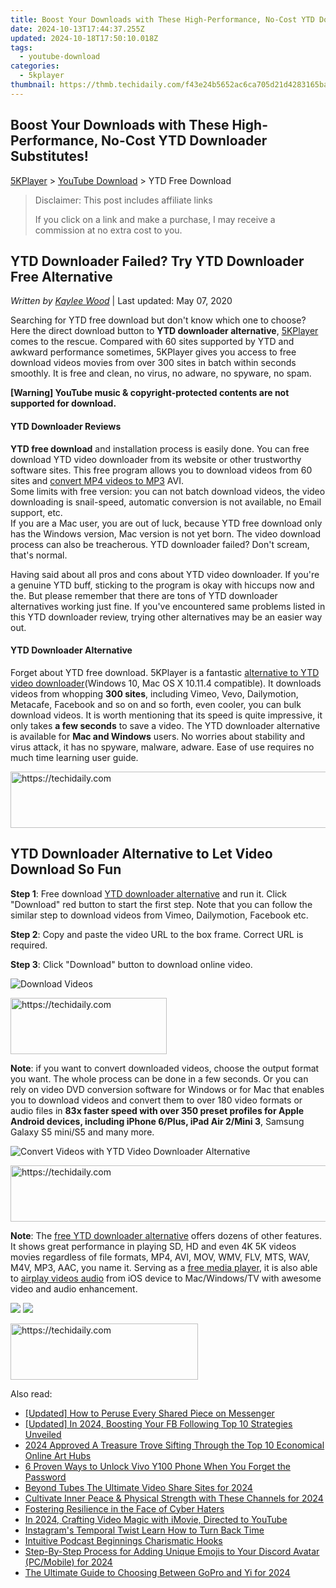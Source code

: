 ```yaml
---
title: Boost Your Downloads with These High-Performance, No-Cost YTD Downloader Substitutes!
date: 2024-10-13T17:44:37.255Z
updated: 2024-10-18T17:50:10.018Z
tags:
  - youtube-download
categories:
  - 5kplayer
thumbnail: https://thmb.techidaily.com/f43e24b5652ac6ca705d21d4283165ba384a702109b9e12b244f96b4521cf3c5.jpg
---
```


## Boost Your Downloads with These High-Performance, No-Cost YTD Downloader Substitutes!

[5KPlayer](https://tools.techidaily.com/5kplayer/products/) \> [YouTube Download](https://tools.techidaily.com/5kplayer/youtube-download/) \> YTD Free Download

>  Disclaimer: This post includes affiliate links
>
>  If you click on a link and make a purchase, I may receive a commission at no extra cost to you.
>

## YTD Downloader Failed? Try YTD Downloader Free Alternative

 _Written by [Kaylee Wood](https://www.quora.com/profile/Amanda-Hu-21)_ | Last updated: May 07, 2020 

Searching for YTD free download but don't know which one to choose? Here the direct download button to **YTD downloader alternative**, [5KPlayer](https://tools.techidaily.com/5kplayer/products/) comes to the rescue. Compared with 60 sites supported by YTD and awkward performance sometimes, 5KPlayer gives you access to free download videos movies from over 300 sites in batch within seconds smoothly. It is free and clean, no virus, no adware, no spyware, no spam.

**\[Warning\] YouTube music & copyright-protected contents are not supported for download.**

#### **YTD Downloader Reviews**

**YTD free download** and installation process is easily done. You can free download YTD video downloader from its website or other trustworthy software sites. This free program allows you to download videos from 60 sites and [convert MP4 videos to MP3](https://tools.techidaily.com/5kplayer/youtube-download/) AVI.  
 Some limits with free version: you can not batch download videos, the video downloading is snail-speed, automatic conversion is not available, no Email support, etc.  
If you are a Mac user, you are out of luck, because YTD free download only has the Windows version, Mac version is not yet born. The video download process can also be treacherous. YTD downloader failed? Don't scream, that's normal.

Having said about all pros and cons about YTD video downloader. If you're a genuine YTD buff, sticking to the program is okay with hiccups now and the. But please remember that there are tons of YTD downloader alternatives working just fine. If you've encountered same problems listed in this YTD downloader review, trying other alternatives may be an easier way out.

#### **YTD Downloader Alternative**

Forget about YTD free download. 5KPlayer is a fantastic [alternative to YTD video downloader](https://tools.techidaily.com/5kplayer/youtube-download/)(Windows 10, Mac OS X 10.11.4 compatible). It downloads videos from whopping **300 sites**, including Vimeo, Vevo, Dailymotion, Metacafe, Facebook and so on and so forth, even cooler, you can bulk download videos. It is worth mentioning that its speed is quite impressive, it only takes **a few seconds** to save a video. The YTD downloader alternative is available for **Mac and Windows** users. No worries about stability and virus attack, it has no spyware, malware, adware. Ease of use requires no much time learning user guide. 

<!-- affiliate ads begin -->
<a href="https://dhgate.sjv.io/c/5597632/1186864/12108" target="_top" id="1186864">
  <img src="//a.impactradius-go.com/display-ad/12108-1186864" border="0" alt="https://techidaily.com" width="728" height="90"/>
</a>
<img height="0" width="0" src="https://dhgate.sjv.io/i/5597632/1186864/12108" style="position:absolute;visibility:hidden;" border="0" />
<!-- affiliate ads end -->

## YTD Downloader Alternative to Let Video Download So Fun

**Step 1**: Free download [YTD downloader alternative](https://tools.techidaily.com/5kplayer/youtube-download/) and run it. Click "Download" red button to start the first step. Note that you can follow the similar step to download videos from Vimeo, Dailymotion, Facebook etc. 

**Step 2**: Copy and paste the video URL to the box frame. Correct URL is required. 

**Step 3**: Click "Download" button to download online video. 

![Download Videos](https://www.5kplayer.com/youtube-download/img/wz-0113-download-music-mp3.jpg) 

<!-- affiliate ads begin -->
<a href="https://bluettius.sjv.io/c/5597632/2139107/17108" target="_top" id="2139107">
  <img src="//a.impactradius-go.com/display-ad/17108-2139107" border="0" alt="https://techidaily.com" width="250" height="90"/>
</a>
<img height="0" width="0" src="https://bluettius.sjv.io/i/5597632/2139107/17108" style="position:absolute;visibility:hidden;" border="0" />
<!-- affiliate ads end -->

**Note**: if you want to convert downloaded videos, choose the output format you want. The whole process can be done in a few seconds. Or you can rely on video DVD conversion software for Windows or for Mac that enables you to download videos and convert them to over 180 video formats or audio files in **83x faster speed with over 350 preset profiles for Apple Android devices, including iPhone 6/Plus, iPad Air 2/Mini 3**, Samsung Galaxy S5 mini/S5 and many more. 

![Convert Videos with YTD Video Downloader Alternative](https://www.5kplayer.com/youtube-download/img/5kp-youtube-xys-020402.jpg) 

<!-- affiliate ads begin -->
<a href="https://appsumo.8odi.net/c/5597632/2100530/7443" target="_top" id="2100530">
  <img src="//a.impactradius-go.com/display-ad/7443-2100530" border="0" alt="https://techidaily.com" width="728" height="90"/>
</a>
<img height="0" width="0" src="https://appsumo.8odi.net/i/5597632/2100530/7443" style="position:absolute;visibility:hidden;" border="0" />
<!-- affiliate ads end -->

**Note**: The [free YTD downloader alternative](https://tools.techidaily.com/5kplayer/youtube-download/) offers dozens of other features. It shows great performance in playing SD, HD and even 4K 5K videos movies regardless of file formats, MP4, AVI, MOV, WMV, FLV, MTS, WAV, M4V, MP3, AAC, you name it. Serving as a [free media player](https://tools.techidaily.com/5kplayer/video-music-player/), it is also able to [airplay videos audio](https://tools.techidaily.com/5kplayer/airplay/) from iOS device to Mac/Windows/TV with awesome video and audio enhancement.

[![](https://www.5kplayer.com/youtube-download/../button/freedownwhitewin.png)](https://tools.techidaily.com/5kplayer/products/) [![](https://www.5kplayer.com/youtube-download/../button/freedownbackmac.png)](https://tools.techidaily.com/5kplayer/products/)

<!-- affiliate ads begin -->
<a href="https://aligracehair.sjv.io/c/5597632/2016143/19272" target="_top" id="2016143">
  <img src="//a.impactradius-go.com/display-ad/19272-2016143" border="0" alt="https://techidaily.com" width="300" height="90"/>
</a>
<img height="0" width="0" src="https://aligracehair.sjv.io/i/5597632/2016143/19272" style="position:absolute;visibility:hidden;" border="0" />
<!-- affiliate ads end -->

<ins class="adsbygoogle"
     style="display:block"
     data-ad-format="autorelaxed"
     data-ad-client="ca-pub-7571918770474297"
     data-ad-slot="1223367746"></ins>

<ins class="adsbygoogle"
     style="display:block"
     data-ad-client="ca-pub-7571918770474297"
     data-ad-slot="8358498916"
     data-ad-format="auto"
     data-full-width-responsive="true"></ins>

<span class="atpl-alsoreadstyle">Also read:</span>
<div><ul>
<li><a href="https://facebook-video-content.techidaily.com/updated-how-to-peruse-every-shared-piece-on-messenger/"><u>[Updated] How to Peruse Every Shared Piece on Messenger</u></a></li>
<li><a href="https://facebook-videos.techidaily.com/updated-in-2024-boosting-your-fb-following-top-10-strategies-unveiled/"><u>[Updated] In 2024, Boosting Your FB Following Top 10 Strategies Unveiled</u></a></li>
<li><a href="https://youtube-video-recordings.techidaily.com/2024-approved-a-treasure-trove-sifting-through-the-top-10-economical-online-art-hubs/"><u>2024 Approved A Treasure Trove Sifting Through the Top 10 Economical Online Art Hubs</u></a></li>
<li><a href="https://android-unlock.techidaily.com/6-proven-ways-to-unlock-vivo-y100-phone-when-you-forget-the-password-by-drfone-android/"><u>6 Proven Ways to Unlock Vivo Y100 Phone When You Forget the Password</u></a></li>
<li><a href="https://youtube-video-recordings.techidaily.com/beyond-tubes-the-ultimate-video-share-sites-for-2024/"><u>Beyond Tubes The Ultimate Video Share Sites for 2024</u></a></li>
<li><a href="https://youtube-video-recordings.techidaily.com/cultivate-inner-peace-and-physical-strength-with-these-channels-for-2024/"><u>Cultivate Inner Peace & Physical Strength with These Channels for 2024</u></a></li>
<li><a href="https://youtube-video-recordings.techidaily.com/fostering-resilience-in-the-face-of-cyber-haters/"><u>Fostering Resilience in the Face of Cyber Haters</u></a></li>
<li><a href="https://youtube-video-recordings.techidaily.com/in-2024-crafting-video-magic-with-imovie-directed-to-youtube/"><u>In 2024, Crafting Video Magic with iMovie, Directed to YouTube</u></a></li>
<li><a href="https://instagram-videos.techidaily.com/instagrams-temporal-twist-learn-how-to-turn-back-time/"><u>Instagram's Temporal Twist Learn How to Turn Back Time</u></a></li>
<li><a href="https://extra-hints.techidaily.com/intuitive-podcast-beginnings-charismatic-hooks/"><u>Intuitive Podcast Beginnings Charismatic Hooks</u></a></li>
<li><a href="https://discord-videos.techidaily.com/step-by-step-process-for-adding-unique-emojis-to-your-discord-avatar-pcmobile-for-2024/"><u>Step-By-Step Process for Adding Unique Emojis to Your Discord Avatar (PC/Mobile) for 2024</u></a></li>
<li><a href="https://article-tips.techidaily.com/the-ultimate-guide-to-choosing-between-gopro-and-yi-for-2024/"><u>The Ultimate Guide to Choosing Between GoPro and Yi for 2024</u></a></li>
</ul></div>

